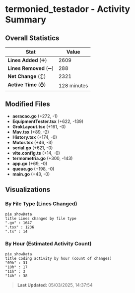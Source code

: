 # termonied_testador - Activity Summary 

## Overall Statistics

| Stat                   | Value                                                             |
| ---------------------- | ----------------------------------------------------------------- |
| **Lines Added** (➕)   | 2609                                          |
| **Lines Removed** (➖) | 288                                        |
| **Net Change** (↕)    | 2321                |
| **Active Time** (⌚)   | 128 minutes |


## Modified Files
- **aeracao.go** (+272, -1)
- **EquipmentTester.tsx** (+622, -139)
- **GrokLayout.tsx** (+161, -0)
- **Mav.tsx** (+89, -2)
- **History.tsx** (+174, -0)
- **Motor.tsx** (+46, -3)
- **serial.go** (+621, -0)
- **vite.config.ts** (+14, -0)
- **termometria.go** (+300, -143)
- **app.go** (+69, -0)
- **queue.go** (+198, -0)
- **main.go** (+43, -0)

## Visualizations

### By File Type (Lines Changed)

```mermaid
pie showData
title Lines changed by file type
".go" : 1647
".tsx" : 1236
".ts" : 14
```

### By Hour (Estimated Activity Count)

```mermaid
pie showData
title Coding activity by hour (count of changes)
"09h" : 31
"10h" : 17
"11h" : 3
"14h" : 38
```


> **Last Updated:** 05/03/2025, 14:37:54